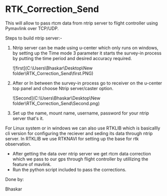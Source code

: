 # RTK_Correction_Send
This will allow to pass rtcm data from ntrip server to flight controller using Pymavlink  over TCP/UDP.

Steps to build ntrip server:-

1. Ntrip server can be made using u-center which only runs on windows, by setting up the Time mode 3 parameter it starts the survey-in process by putting the time period and desired accuracy required.

   ![first](C:\Users\Bhaskar\Desktop\New folder\RTK_Correction_Send\first.PNG)

2. After or In between the survey-in process go to receiver on the u-center top panel and choose Ntrip server/caster option.

   ![Second](C:\Users\Bhaskar\Desktop\New folder\RTK_Correction_Send\Second.png)

3. Set up the name, mount name, username, password for your ntrip server that's it.

For Linux system or in windows we can also use RTKLIB which is basicallly cli version for configuring the reciever and seding its data through ntrip server. In RTKLIB we use RTKNAVI for setting up the base for rtk observation.

* After getting the data over ntrip server we get rtcm data correction which we pass to our gps through flight controller by utillizing the feature of mavlink.
* Run the python script included to pass the corrections.



Done by:

Bhaskar